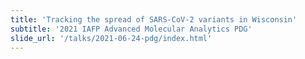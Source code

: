 ```yaml
---
title: 'Tracking the spread of SARS-CoV-2 variants in Wisconsin'
subtitle: '2021 IAFP Advanced Molecular Analytics PDG'
slide_url: '/talks/2021-06-24-pdg/index.html'
---
```

